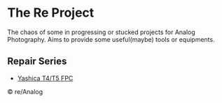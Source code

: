 # The Re Project

The chaos of some in progressing or stucked projects for Analog Photography.
Aims to provide some useful(maybe) tools or equipments.

## Repair Series

* [Yashica T4/T5 FPC](projects/yashica-t4-lens-fpc.md)


&copy; re/Analog